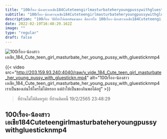 ```yaml
---
title: "100เรื่อง-น้องสาวเอเชีย184Cuteteengirlmasturbateheryoungpussywithgluesticknmp4"
subtitle: "100เรื่อง-น้องสาวเอเชีย184Cuteteengirlmasturbateheryoungpussywithgluesticknmp4 นั่งดูรูปตัวเองแล้วก็ท้องร้อง คนอะไรน่ากินจริงๆ"
description: "100เรื่อง วิธีที่ทำให้เธอหันมามอง คือการไอ 100เรื่อง-น้องสาวเอเชีย184Cuteteengirlmasturbateheryoungpussywithgluesticknmp4 19/2/2565 23:48:29"
date: 2022-02-19T16:48:29.162Z
image: ""
type: "regular"
draft: false
---
```


![100เรื่อง-น้องสาวเอเชีย_184_Cute_teen_girl_masturbate_her_young_pussy_with_gluesticknmp4](http://203.159.93.240:4040/raw/v_vide_184_Cute_teen_girl_masturbate_her_young_pussy_with_gluestickn.jpg)

{{< video src="http://203.159.93.240:4040/raw/v_vide_184_Cute_teen_girl_masturbate_her_young_pussy_with_gluestickn.mp4" alt="100เรื่อง-น้องสาวเอเชีย_184_Cute_teen_girl_masturbate_her_young_pussy_with_gluesticknmp4 เราเป็นของเล่นให้ใครไม่ได้หรอก แต่ถ้าให้เป็นของกินพอได้อยู่" >}}


> ที่บ้านไม่ได้ติดหรูค่ะ ที่บ้านติดหนี้ 19/2/2565 23:48:29

## 100เรื่อง-น้องสาวเอเชีย184Cuteteengirlmasturbateheryoungpussywithgluesticknmp4
